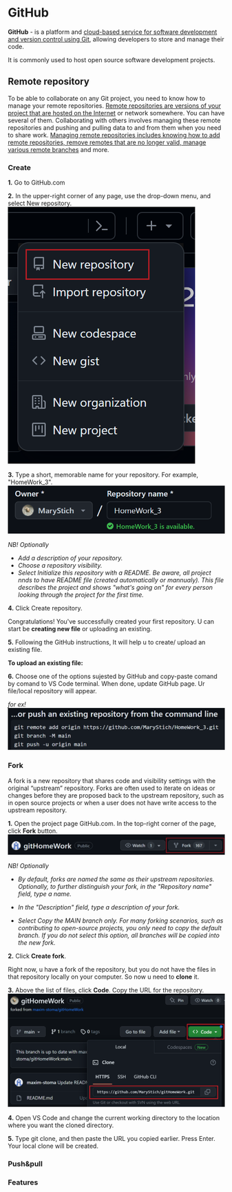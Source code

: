 # GitHub

**GitHub** - is a platform and <u>cloud-based service for software development and version control using Git</u>, allowing developers to store and manage their code.

It is commonly used to host open source software development projects.

## Remote repository

To be able to collaborate on any Git project, you need to know how to manage your remote repositories. <u>Remote repositories are versions of your project that are hosted on the Internet</u> or network somewhere. You can have several of them.  Collaborating with others involves managing these remote repositories and pushing and pulling data to and from them when you need to share work. <u>Managing remote repositories includes knowing how to add remote repositories, remove remotes that are no longer valid, manage various remote branches</u> and more.

### Create

__1.__ Go to GitHub.com 

__2.__ In the upper-right corner of any page, use the  drop-down menu, and select New repository.
![New_rep](New_rep.png)

__3.__ Type a short, memorable name for your repository. For example, "HomeWork_3".
![Rep_Name](Rep_Name.png)

*NB! Optionally*
* *Add a description of your repository.* 
* *Choose a repository visibility.*
* *Select Initialize this repository with a README. Be aware, all project nnds to have README file (created automatically or mannualy). This file describes the project and shows "what's going on" for every person looking through the project for the first time.*

__4.__ Click Create repository.

Congratulations! You've successfully created your first repository. U can start be **creating new file** or uploading an existing.

__5.__ Following the GitHub instructions, It will help u to create/ upload an existing file.

__To upload an existing file:__

__6.__ Choose one of the options sujested by GitHub and copy-paste comand by comand to VS Code terminal. When done, update GitHub page. Ur file/local repository will appear.

 *for ex!*
 ![Upload_file](Upload_file.png)

### Fork

A fork is a new repository that shares code and visibility settings with the original “upstream” repository. Forks are often used to iterate on ideas or changes before they are proposed back to the upstream repository, such as in open source projects or when a user does not have write access to the upstream repository.

__1.__ Open the project page GitHub.com. In the top-right corner of the page, click **Fork** button.
![Fork](Fork.png)

*NB! Optionally*
* *By default, forks are named the same as their upstream repositories. Optionally, to further distinguish your fork, in the "Repository name" field, type a name.*

* *In the "Description" field, type a description of your fork.*

* *Select Copy the MAIN branch only. 
For many forking scenarios, such as contributing to open-source projects, you only need to copy the default branch. If you do not select this option, all branches will be copied into the new fork.*

__2.__ Click **Create fork**.

Right now, u have a fork of the repository, but you do not have the files in that repository locally on your computer. So now u need to **clone** it.

__3.__ Above the list of files, click **Code**. Copy the URL for the repository.
![Code](Code.png)

__4.__ Open VS Code and change the current working directory to the location where you want the cloned directory.

__5.__ Type git clone, and then paste the URL you copied earlier. Press Enter. Your local clone will be created.

### Push&pull

### Features

